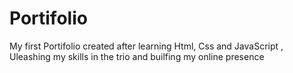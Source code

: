 # Portifolio
My first Portifolio created after learning Html,  Css and JavaScript , Uleashing my skills in the trio and builfing my online presence
